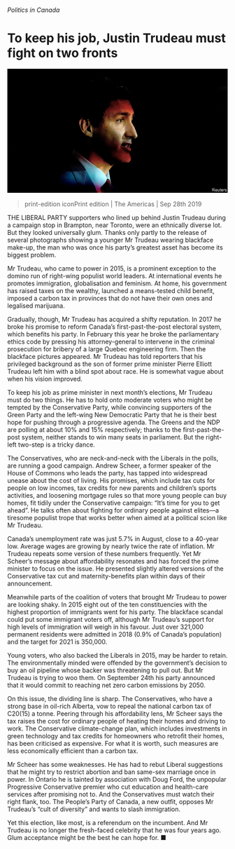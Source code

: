###### Politics in Canada

# To keep his job, Justin Trudeau must fight on two fronts 

![image](images/20190928_AMP001_0.jpg) 

> print-edition iconPrint edition | The Americas | Sep 28th 2019 

THE LIBERAL PARTY supporters who lined up behind Justin Trudeau during a campaign stop in Brampton, near Toronto, were an ethnically diverse lot. But they looked universally glum. Thanks only partly to the release of several photographs showing a younger Mr Trudeau wearing blackface make-up, the man who was once his party’s greatest asset has become its biggest problem. 

Mr Trudeau, who came to power in 2015, is a prominent exception to the domino run of right-wing populist world leaders. At international events he promotes immigration, globalisation and feminism. At home, his government has raised taxes on the wealthy, launched a means-tested child benefit, imposed a carbon tax in provinces that do not have their own ones and legalised marijuana. 

Gradually, though, Mr Trudeau has acquired a shifty reputation. In 2017 he broke his promise to reform Canada’s first-past-the-post electoral system, which benefits his party. In February this year he broke the parliamentary ethics code by pressing his attorney-general to intervene in the criminal prosecution for bribery of a large Quebec engineering firm. Then the blackface pictures appeared. Mr Trudeau has told reporters that his privileged background as the son of former prime minister Pierre Elliott Trudeau left him with a blind spot about race. He is somewhat vague about when his vision improved. 

To keep his job as prime minister in next month’s elections, Mr Trudeau must do two things. He has to hold onto moderate voters who might be tempted by the Conservative Party, while convincing supporters of the Green Party and the left-wing New Democratic Party that he is their best hope for pushing through a progressive agenda. The Greens and the NDP are polling at about 10% and 15% respectively; thanks to the first-past-the-post system, neither stands to win many seats in parliament. But the right-left two-step is a tricky dance. 

The Conservatives, who are neck-and-neck with the Liberals in the polls, are running a good campaign. Andrew Scheer, a former speaker of the House of Commons who leads the party, has tapped into widespread unease about the cost of living. His promises, which include tax cuts for people on low incomes, tax credits for new parents and children’s sports activities, and loosening mortgage rules so that more young people can buy homes, fit tidily under the Conservative campaign: “It’s time for you to get ahead”. He talks often about fighting for ordinary people against elites—a tiresome populist trope that works better when aimed at a political scion like Mr Trudeau. 

Canada’s unemployment rate was just 5.7% in August, close to a 40-year low. Average wages are growing by nearly twice the rate of inflation. Mr Trudeau repeats some version of these numbers frequently. Yet Mr Scheer’s message about affordability resonates and has forced the prime minister to focus on the issue. He presented slightly altered versions of the Conservative tax cut and maternity-benefits plan within days of their announcement. 

Meanwhile parts of the coalition of voters that brought Mr Trudeau to power are looking shaky. In 2015 eight out of the ten constituencies with the highest proportion of immigrants went for his party. The blackface scandal could put some immigrant voters off, although Mr Trudeau’s support for high levels of immigration will weigh in his favour. Just over 321,000 permanent residents were admitted in 2018 (0.9% of Canada’s population) and the target for 2021 is 350,000. 

Young voters, who also backed the Liberals in 2015, may be harder to retain. The environmentally minded were offended by the government’s decision to buy an oil pipeline whose backer was threatening to pull out. But Mr Trudeau is trying to woo them. On September 24th his party announced that it would commit to reaching net zero carbon emissions by 2050. 

On this issue, the dividing line is sharp. The Conservatives, who have a strong base in oil-rich Alberta, vow to repeal the national carbon tax of C$20 ($15) a tonne. Peering through his affordability lens, Mr Scheer says the tax raises the cost for ordinary people of heating their homes and driving to work. The Conservative climate-change plan, which includes investments in green technology and tax credits for homeowners who retrofit their homes, has been criticised as expensive. For what it is worth, such measures are less economically efficient than a carbon tax. 

Mr Scheer has some weaknesses. He has had to rebut Liberal suggestions that he might try to restrict abortion and ban same-sex marriage once in power. In Ontario he is tainted by association with Doug Ford, the unpopular Progressive Conservative premier who cut education and health-care services after promising not to. And the Conservatives must watch their right flank, too. The People’s Party of Canada, a new outfit, opposes Mr Trudeau’s “cult of diversity” and wants to slash immigration. 

Yet this election, like most, is a referendum on the incumbent. And Mr Trudeau is no longer the fresh-faced celebrity that he was four years ago. Glum acceptance might be the best he can hope for. ■ 

